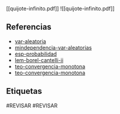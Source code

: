 [[quijote-infinito.pdf]]
![[quijote-infinito.pdf]]

## Referencias
- [var-aleatoria](./var-aleatoria.md)
- [mindependencia-var-aleatorias](./mindependencia-var-aleatorias.md)
- [esp-probabilidad](./esp-probabilidad.md)
- [lem-borel-cantelli-ii](./lem-borel-cantelli-ii.md)
- [teo-convergencia-monotona](./teo-convergencia-monotona.md)
- [teo-convergencia-monotona](./teo-convergencia-monotona.md)

## Etiquetas
#REVISAR 
#REVISAR 
